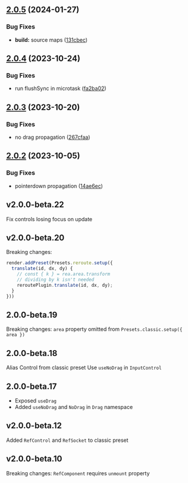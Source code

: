 ## [2.0.5](https://github.com/retejs/react-plugin/compare/v2.0.4...v2.0.5) (2024-01-27)


### Bug Fixes

* **build:** source maps ([131cbec](https://github.com/retejs/react-plugin/commit/131cbecfc8783f5912cc0b17a79d4c143b83cfc6))

## [2.0.4](https://github.com/retejs/react-plugin/compare/v2.0.3...v2.0.4) (2023-10-24)


### Bug Fixes

* run flushSync in microtask ([fa2ba02](https://github.com/retejs/react-plugin/commit/fa2ba02255c075e14657f4b9ecc8710cdf2e9c1e))

## [2.0.3](https://github.com/retejs/react-plugin/compare/v2.0.2...v2.0.3) (2023-10-20)


### Bug Fixes

* no drag propagation ([267cfaa](https://github.com/retejs/react-plugin/commit/267cfaa2c2670b479f5d0a1a25b1c9bf12eff341))

## [2.0.2](https://github.com/retejs/react-plugin/compare/v2.0.1...v2.0.2) (2023-10-05)


### Bug Fixes

* pointerdown propagation ([14ae6ec](https://github.com/retejs/react-plugin/commit/14ae6ece434e19417773ac3f2a9edc8785426ca2))

## v2.0.0-beta.22

Fix controls losing focus on update

## v2.0.0-beta.20

Breaking changes:

```ts
render.addPreset(Presets.reroute.setup({
  translate(id, dx, dy) {
    // const { k } = rea.area.transform
    // dividing by k isn't needed
    reroutePlugin.translate(id, dx, dy);
  }
}))
```


## 2.0.0-beta.19

Breaking changes: `area` property omitted from `Presets.classic.setup({ area })`

## 2.0.0-beta.18

Alias Control from classic preset
Use `useNoDrag` in `InputControl`

## 2.0.0-beta.17

- Exposed `useDrag`
- Added `useNoDrag` and `NoDrag` in `Drag` namespace

## v2.0.0-beta.12

Added `RefControl` and `RefSocket` to classic preset

## v2.0.0-beta.10

Breaking changes: `RefComponent` requires `unmount` property
